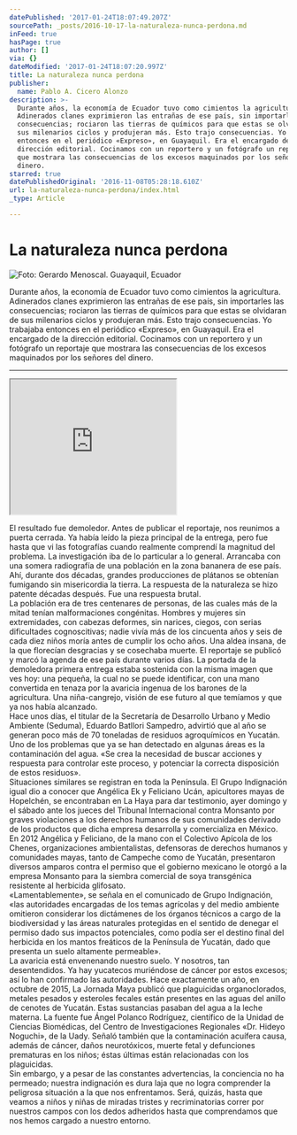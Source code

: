 ```yaml
---
datePublished: '2017-01-24T18:07:49.207Z'
sourcePath: _posts/2016-10-17-la-naturaleza-nunca-perdona.md
inFeed: true
hasPage: true
author: []
via: {}
dateModified: '2017-01-24T18:07:20.997Z'
title: La naturaleza nunca perdona
publisher:
  name: Pablo A. Cicero Alonzo
description: >-
  Durante años, la economía de Ecuador tuvo como cimientos la agricultura.
  Adinerados clanes exprimieron las entrañas de ese país, sin importarles las
  consecuencias; rociaron las tierras de químicos para que estas se olvidaran de
  sus milenarios ciclos y produjeran más. Esto trajo consecuencias. Yo trabajaba
  entonces en el periódico «Expreso», en Guayaquil. Era el encargado de la
  dirección editorial. Cocinamos con un reportero y un fotógrafo un reportaje
  que mostrara las consecuencias de los excesos maquinados por los señores del
  dinero.
starred: true
datePublishedOriginal: '2016-11-08T05:28:18.610Z'
url: la-naturaleza-nunca-perdona/index.html
_type: Article

---
```

# La naturaleza nunca perdona
![Foto: Gerardo Menoscal. Guayaquil, Ecuador](https://the-grid-user-content.s3-us-west-2.amazonaws.com/c2101fa4-7d64-4d58-929d-2c0d96f92cef.png)

Durante años, la economía de Ecuador tuvo como cimientos la agricultura. Adinerados clanes exprimieron las entrañas de ese país, sin importarles las consecuencias; rociaron las tierras de químicos para que estas se olvidaran de sus milenarios ciclos y produjeran más. Esto trajo consecuencias. Yo trabajaba entonces en el periódico «Expreso», en Guayaquil. Era el encargado de la dirección editorial. Cocinamos con un reportero y un fotógrafo un reportaje que mostrara las consecuencias de los excesos maquinados por los señores del dinero.

---

<iframe src="https://the-grid.github.io/ed-userhtml/?g=eJx9UsGK2zAQvecrhMpubIildntZaitlU1oolD31VkoYS-NEiS0ZSU6aLf33HTsuu70UDJrRPL2Z98aVsSdmjeJNXQTvE19Xkq7WiyrqYPu0zprB6WS9y8yKxRVhc_Z7wdgJAjtQ3hwiU8yIHabPLXboUtxcvsPuETrMYv7j7c-S0LZh2WvM5vLVZESVs4BpCG7EzEQ6ICScccRQUkFYQzVrrjARg6aUS6m9c6iTaEBj7f1ROEwS4_bbg4zmKA7xza-m7lr17vaEIZIIdboT93ykoblFD4F6PHqDwrqIIW2w8QGzWVdeLv5kxuthnGTFlldHlhT97VccIvVZ5nlZydmvRTU6qluIcTI17qlJUQ8peceZgQTFPmCj-D6lPn6QMu1xF6wRYGW4h062UDggT6DFJwrJfSh6DMY7mN-3cPFDUvxKutV-cGkuRfuEiscO2na-6XxtWyxsE2ghiqcwIO0YXk04WVSQF5FgO0cGcJYg0LIU39YtuCNn_458Pp9fLNe-k5PIMB-i3_cfBzWBb94_3Nx9oe9FJSWjTjr-o_QWur6kNSuytw84DcfXn3xHUbKhkjD_p89VHvFN" height="244" style=""></iframe>

El resultado fue demoledor. Antes de publicar el reportaje, nos reunimos a puerta cerrada. Ya había leído la pieza principal de la entrega, pero fue hasta que vi las fotografías cuando realmente comprendí la magnitud del problema. La investigación iba de lo particular a lo general. Arrancaba con una somera radiografía de una población en la zona bananera de ese país. Ahí, durante dos décadas, grandes producciones de plátanos se obtenían fumigando sin misericordia la tierra. La respuesta de la naturaleza se hizo patente décadas después. Fue una respuesta brutal.   
La población era de tres centenares de personas, de las cuales más de la mitad tenían malformaciones congénitas. Hombres y mujeres sin extremidades, con cabezas deformes, sin narices, ciegos, con serias dificultades cognoscitivas; nadie vivía más de los cincuenta años y seis de cada diez niños moría antes de cumplir los ocho años. Una aldea insana, de la que florecían desgracias y se cosechaba muerte. El reportaje se publicó y marcó la agenda de ese país durante varios días. La portada de la demoledora primera entrega estaba sostenida con la misma imagen que ves hoy: una pequeña, la cual no se puede identificar, con una mano convertida en tenaza por la avaricia ingenua de los barones de la agricultura. Una niña-cangrejo, visión de ese futuro al que temíamos y que ya nos había alcanzado.   
Hace unos días, el titular de la Secretaría de Desarrollo Urbano y Medio Ambiente (Seduma), Eduardo Batllori Sampedro, advirtió que al año se generan poco más de 70 toneladas de residuos agroquímicos en Yucatán. Uno de los problemas que ya se han detectado en algunas áreas es la contaminación del agua. «Se crea la necesidad de buscar acciones y respuesta para controlar este proceso, y potenciar la correcta disposición de estos residuos».  
Situaciones similares se registran en toda la Península. El Grupo Indignación igual dio a conocer que Angélica Ek y Feliciano Ucán, apicultores mayas de Hopelchén, se encontraban en La Haya para dar testimonio, ayer domingo y el sábado ante los jueces del Tribunal Internacional contra Monsanto por graves violaciones a los derechos humanos de sus comunidades derivado de los productos que dicha empresa desarrolla y comercializa en México.   
En 2012 Angélica y Feliciano, de la mano con el Colectivo Apícola de los Chenes, organizaciones ambientalistas, defensoras de derechos humanos y comunidades mayas, tanto de Campeche como de Yucatán, presentaron diversos amparos contra el permiso que el gobierno mexicano le otorgó a la empresa Monsanto para la siembra comercial de soya transgénica resistente al herbicida glifosato.  
«Lamentablemente», se señala en el comunicado de Grupo Indignación, «las autoridades encargadas de los temas agrícolas y del medio ambiente omitieron considerar los dictámenes de los órganos técnicos a cargo de la biodiversidad y las áreas naturales protegidas en el sentido de denegar el permiso dado sus impactos potenciales, como podía ser el destino final del herbicida en los mantos freáticos de la Península de Yucatán, dado que presenta un suelo altamente permeable».   
La avaricia está envenenando nuestro suelo. Y nosotros, tan desentendidos. Ya hay yucatecos muriéndose de cáncer por estos excesos; así lo han confirmado las autoridades. Hace exactamente un año, en octubre de 2015, La Jornada Maya publicó que plaguicidas organoclorados, metales pesados y esteroles fecales están presentes en las aguas del anillo de cenotes de Yucatán. Estas sustancias pasaban del agua a la leche materna. La fuente fue Ángel Polanco Rodríguez, científico de la Unidad de Ciencias Biomédicas, del Centro de Investigaciones Regionales «Dr. Hideyo Noguchi», de la Uady. Señaló también que la contaminación acuífera causa, además de cáncer, daños neurotóxicos, muerte fetal y defunciones prematuras en los niños; éstas últimas están relacionadas con los plaguicidas.  
Sin embargo, y a pesar de las constantes advertencias, la conciencia no ha permeado; nuestra indignación es dura laja que no logra comprender la peligrosa situación a la que nos enfrentamos. Será, quizás, hasta que veamos a niños y niñas de miradas tristes y recriminatorias correr por nuestros campos con los dedos adheridos hasta que comprendamos que nos hemos cargado a nuestro entorno.
